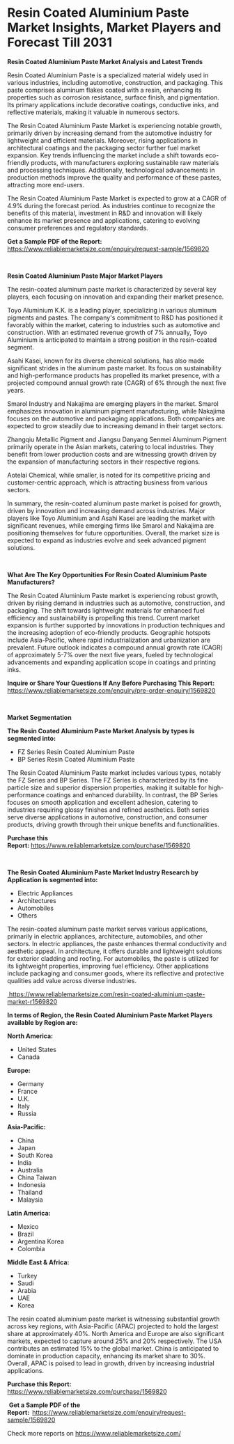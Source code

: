 <p><h1>Resin Coated Aluminium Paste Market Insights, Market Players and Forecast Till 2031</h1></p><p><strong>Resin Coated Aluminium Paste Market Analysis and Latest Trends</strong></p>
<p><p>Resin Coated Aluminium Paste is a specialized material widely used in various industries, including automotive, construction, and packaging. This paste comprises aluminum flakes coated with a resin, enhancing its properties such as corrosion resistance, surface finish, and pigmentation. Its primary applications include decorative coatings, conductive inks, and reflective materials, making it valuable in numerous sectors.</p><p>The Resin Coated Aluminium Paste Market is experiencing notable growth, primarily driven by increasing demand from the automotive industry for lightweight and efficient materials. Moreover, rising applications in architectural coatings and the packaging sector further fuel market expansion. Key trends influencing the market include a shift towards eco-friendly products, with manufacturers exploring sustainable raw materials and processing techniques. Additionally, technological advancements in production methods improve the quality and performance of these pastes, attracting more end-users.</p><p>The Resin Coated Aluminium Paste Market is expected to grow at a CAGR of 4.9% during the forecast period. As industries continue to recognize the benefits of this material, investment in R&D and innovation will likely enhance its market presence and applications, catering to evolving consumer preferences and regulatory standards.</p></p>
<p><strong>Get a Sample PDF of the Report:&nbsp;</strong> <a href="https://www.reliablemarketsize.com/enquiry/request-sample/1569820?utm_campaign=1131&utm_medium=2&utm_source=Github&utm_content=ia&utm_term=29122024&utm_id=resin-coated-aluminium-paste">https://www.reliablemarketsize.com/enquiry/request-sample/1569820</a></p>
<p>&nbsp;</p>
<p><strong>Resin Coated Aluminium Paste Major Market Players</strong></p>
<p><p>The resin-coated aluminum paste market is characterized by several key players, each focusing on innovation and expanding their market presence. </p><p>Toyo Aluminium K.K. is a leading player, specializing in various aluminum pigments and pastes. The company's commitment to R&D has positioned it favorably within the market, catering to industries such as automotive and construction. With an estimated revenue growth of 7% annually, Toyo Aluminium is anticipated to maintain a strong position in the resin-coated segment.</p><p>Asahi Kasei, known for its diverse chemical solutions, has also made significant strides in the aluminum paste market. Its focus on sustainability and high-performance products has propelled its market presence, with a projected compound annual growth rate (CAGR) of 6% through the next five years. </p><p>Smarol Industry and Nakajima are emerging players in the market. Smarol emphasizes innovation in aluminum pigment manufacturing, while Nakajima focuses on the automotive and packaging applications. Both companies are expected to grow steadily due to increasing demand in their target sectors.</p><p>Zhangqiu Metallic Pigment and Jiangsu Danyang Senmei Aluminum Pigment primarily operate in the Asian markets, catering to local industries. They benefit from lower production costs and are witnessing growth driven by the expansion of manufacturing sectors in their respective regions.</p><p>Aotelai Chemical, while smaller, is noted for its competitive pricing and customer-centric approach, which is attracting business from various sectors. </p><p>In summary, the resin-coated aluminum paste market is poised for growth, driven by innovation and increasing demand across industries. Major players like Toyo Aluminium and Asahi Kasei are leading the market with significant revenues, while emerging firms like Smarol and Nakajima are positioning themselves for future opportunities. Overall, the market size is expected to expand as industries evolve and seek advanced pigment solutions.</p></p>
<p>&nbsp;</p>
<p><strong>What Are The Key Opportunities For Resin Coated Aluminium Paste Manufacturers?</strong></p>
<p><p>The Resin Coated Aluminium Paste market is experiencing robust growth, driven by rising demand in industries such as automotive, construction, and packaging. The shift towards lightweight materials for enhanced fuel efficiency and sustainability is propelling this trend. Current market expansion is further supported by innovations in production techniques and the increasing adoption of eco-friendly products. Geographic hotspots include Asia-Pacific, where rapid industrialization and urbanization are prevalent. Future outlook indicates a compound annual growth rate (CAGR) of approximately 5-7% over the next five years, fueled by technological advancements and expanding application scope in coatings and printing inks.</p></p>
<p><strong>Inquire or Share Your Questions If Any Before Purchasing This Report:</strong> <a href="https://www.reliablemarketsize.com/enquiry/pre-order-enquiry/1569820?utm_campaign=1131&utm_medium=2&utm_source=Github&utm_content=ia&utm_term=29122024&utm_id=resin-coated-aluminium-paste">https://www.reliablemarketsize.com/enquiry/pre-order-enquiry/1569820</a></p>
<p>&nbsp;</p>
<p><strong>Market Segmentation</strong></p>
<p><strong>The Resin Coated Aluminium Paste Market Analysis by types is segmented into:</strong></p>
<p><ul><li>FZ Series Resin Coated Aluminium Paste</li><li>BP Series Resin Coated Aluminium Paste</li></ul></p>
<p><p>The Resin Coated Aluminium Paste market includes various types, notably the FZ Series and BP Series. The FZ Series is characterized by its fine particle size and superior dispersion properties, making it suitable for high-performance coatings and enhanced durability. In contrast, the BP Series focuses on smooth application and excellent adhesion, catering to industries requiring glossy finishes and refined aesthetics. Both series serve diverse applications in automotive, construction, and consumer products, driving growth through their unique benefits and functionalities.</p></p>
<p><strong>Purchase this Report:&nbsp;</strong><a href="https://www.reliablemarketsize.com/purchase/1569820?utm_campaign=1131&utm_medium=2&utm_source=Github&utm_content=ia&utm_term=29122024&utm_id=resin-coated-aluminium-paste">https://www.reliablemarketsize.com/purchase/1569820</a></p>
<p>&nbsp;</p>
<p><strong>The Resin Coated Aluminium Paste Market Industry Research by Application is segmented into:</strong></p>
<p><ul><li>Electric Appliances</li><li>Architectures</li><li>Automobiles</li><li>Others</li></ul></p>
<p><p>The resin-coated aluminum paste market serves various applications, primarily in electric appliances, architecture, automobiles, and other sectors. In electric appliances, the paste enhances thermal conductivity and aesthetic appeal. In architecture, it offers durable and lightweight solutions for exterior cladding and roofing. For automobiles, the paste is utilized for its lightweight properties, improving fuel efficiency. Other applications include packaging and consumer goods, where its reflective and protective qualities add value across diverse industries.</p></p>
<p><a href="https://www.reliablemarketsize.com/resin-coated-aluminium-paste-market-r1569820?utm_campaign=1131&utm_medium=2&utm_source=Github&utm_content=ia&utm_term=29122024&utm_id=resin-coated-aluminium-paste">&nbsp;https://www.reliablemarketsize.com/resin-coated-aluminium-paste-market-r1569820</a></p>
<p><strong>In terms of Region, the Resin Coated Aluminium Paste Market Players available by Region are:</strong></p>
<p>
    <p> <strong> North America: </strong>
        <ul>
            <li>United States</li>
            <li>Canada</li>
        </ul>
        </p> 
    <p> <strong> Europe: </strong>
        <ul>
            <li>Germany</li>
            <li>France</li>
            <li>U.K.</li>
            <li>Italy</li>
            <li>Russia</li>
        </ul>
        </p> 
    <p> <strong> Asia-Pacific: </strong>
        <ul>
            <li>China</li>
            <li>Japan</li>
            <li>South Korea</li>
            <li>India</li>
            <li>Australia</li>
            <li>China Taiwan</li>
            <li>Indonesia</li>
            <li>Thailand</li>
            <li>Malaysia</li>
        </ul>
        </p> 
    <p> <strong> Latin America: </strong>
        <ul>
            <li>Mexico</li>
            <li>Brazil</li>
            <li>Argentina Korea</li>
            <li>Colombia</li>
        </ul>
        </p> 
    <p> <strong> Middle East & Africa: </strong>
        <ul>
            <li>Turkey</li>
            <li>Saudi</li>
            <li>Arabia</li>
            <li>UAE</li>
            <li>Korea</li>
        </ul>
    </p>
    </p>
<p><p>The resin coated aluminium paste market is witnessing substantial growth across key regions, with Asia-Pacific (APAC) projected to hold the largest share at approximately 40%. North America and Europe are also significant markets, expected to capture around 25% and 20% respectively. The USA contributes an estimated 15% to the global market. China is anticipated to dominate in production capacity, enhancing its market share to 30%. Overall, APAC is poised to lead in growth, driven by increasing industrial applications.</p></p>
<p><strong>Purchase this Report: </strong><a href="https://www.reliablemarketsize.com/purchase/1569820?utm_campaign=1131&utm_medium=2&utm_source=Github&utm_content=ia&utm_term=29122024&utm_id=resin-coated-aluminium-paste">https://www.reliablemarketsize.com/purchase/1569820</a></p>
<p>&nbsp;<strong>Get a Sample PDF of the Report:&nbsp;&nbsp;</strong><a href="https://www.reliablemarketsize.com/enquiry/request-sample/1569820?utm_campaign=1131&utm_medium=2&utm_source=Github&utm_content=ia&utm_term=29122024&utm_id=resin-coated-aluminium-paste">https://www.reliablemarketsize.com/enquiry/request-sample/1569820</a></p>
<p><strong></strong></p>
<p>Check more reports on <a href="https://www.reliablemarketsize.com/?utm_campaign=1131&utm_medium=2&utm_source=Github&utm_content=ia&utm_term=29122024&utm_id=resin-coated-aluminium-paste">https://www.reliablemarketsize.com/</a></p>